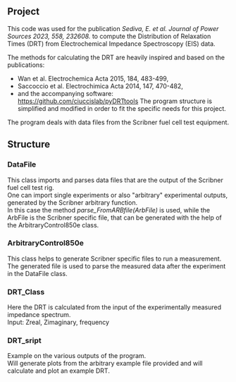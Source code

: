 ## Project

This code was used for the publication _Sediva, E. et al. Journal of Power Sources 2023, 558, 232608._ to compute the Distribution of Relaxation Times (DRT) from Electrochemical Impedance Spectroscopy (EIS) data.

The methods for calculating the DRT are heavily inspired and based on the publications:  
* Wan et al. Electrochemica Acta 2015, 184, 483-499,
* Saccoccio et al. Electrochimica Acta 2014, 147, 470-482,
* and the accompanying software:  
	https://github.com/ciuccislab/pyDRTtools
The program structure is simplified and modified in order to fit the specific needs for this project.

The program deals with data files from the Scribner fuel cell test equipment.

## Structure

### DataFile

This class imports and parses data files that are the output of the Scribner fuel cell test rig.  
One can import single experiments or also "arbitrary" experimental outputs, generated by the Scribner arbitrary function.  
In this case the method _parse_FromARBfile(ArbFile)_ is used, while the ArbFile is the Scribner specific file, that can be generated with the help of the ArbitraryControl850e class.


### ArbitraryControl850e

This class helps to generate Scribner specific files to run a measurement. The generated file is used to parse the measured data after the experiment in the DataFile class.

### DRT_Class

Here the DRT is calculated from the input of the experimentally measured impedance spectrum.  
Input: Zreal, Zimaginary, frequency

### DRT_sript

Example on the various outputs of the program.  
Will generate plots from the arbitrary example file provided and will calculate and plot an example DRT.
